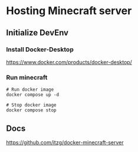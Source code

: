 # Hosting Minecraft server

## Initialize DevEnv

### Install Docker-Desktop
https://www.docker.com/products/docker-desktop/

### Run minecraft
    # Run docker image
    docker compose up -d

    # Stop docker image
    docker compose stop

## Docs
https://github.com/itzg/docker-minecraft-server